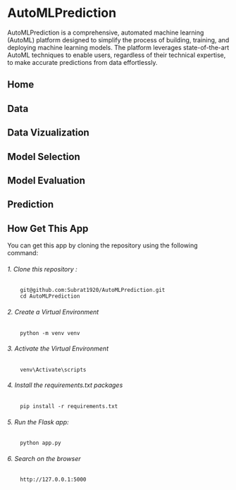# AutoMLPrediction
AutoMLPrediction is a comprehensive, automated machine learning (AutoML) platform designed to simplify the process of building, training, and deploying machine learning models. The platform leverages state-of-the-art AutoML techniques to enable users, regardless of their technical expertise, to make accurate predictions from data effortlessly.

## Home

## Data

## Data Vizualization

## Model Selection

## Model Evaluation

## Prediction

## How Get This App
You can get this app by cloning the repository using the following command:
######    1. Clone this repository : 
        git@github.com:Subrat1920/AutoMLPrediction.git
        cd AutoMLPrediction
######    2. Create a Virtual Environment
        python -m venv venv
######    3. Activate the Virtual Environment
        venv\Activate\scripts
######    4. Install the requirements.txt packages
        pip install -r requirements.txt
######    5. Run the Flask app:
        python app.py
######    6. Search on the browser
        http://127.0.0.1:5000